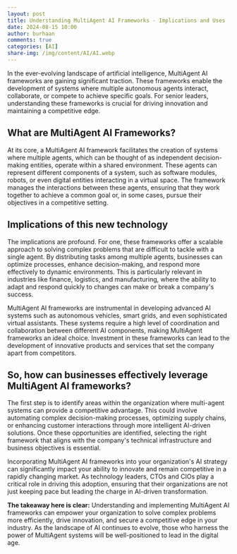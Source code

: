 ```yaml
---
layout: post
title: Understanding MultiAgent AI Frameworks - Implications and Uses
date: 2024-08-15 10:00
author: burhaan
comments: true
categories: [AI]
share-img: /img/content/AI/AI.webp
---
```


In the ever-evolving landscape of artificial intelligence, MultiAgent AI frameworks are gaining significant traction. These frameworks enable the development of systems where multiple autonomous agents interact, collaborate, or compete to achieve specific goals. For senior leaders, understanding these frameworks is crucial for driving innovation and maintaining a competitive edge.

## What are MultiAgent AI Frameworks?
At its core, a MultiAgent AI framework facilitates the creation of systems where multiple agents, which can be thought of as independent decision-making entities, operate within a shared environment. These agents can represent different components of a system, such as software modules, robots, or even digital entities interacting in a virtual space. The framework manages the interactions between these agents, ensuring that they work together to achieve a common goal or, in some cases, pursue their objectives in a competitive setting.

## Implications of this new technology
The implications are profound. For one, these frameworks offer a scalable approach to solving complex problems that are difficult to tackle with a single agent. By distributing tasks among multiple agents, businesses can optimize processes, enhance decision-making, and respond more effectively to dynamic environments. This is particularly relevant in industries like finance, logistics, and manufacturing, where the ability to adapt and respond quickly to changes can make or break a company's success.

MultiAgent AI frameworks are instrumental in developing advanced AI systems such as autonomous vehicles, smart grids, and even sophisticated virtual assistants. These systems require a high level of coordination and collaboration between different AI components, making MultiAgent frameworks an ideal choice. Investment in these frameworks can lead to the development of innovative products and services that set the company apart from competitors.

## So, how can businesses effectively leverage MultiAgent AI frameworks? 
The first step is to identify areas within the organization where multi-agent systems can provide a competitive advantage. This could involve automating complex decision-making processes, optimizing supply chains, or enhancing customer interactions through more intelligent AI-driven solutions. Once these opportunities are identified, selecting the right framework that aligns with the company's technical infrastructure and business objectives is essential.

Incorporating MultiAgent AI frameworks into your organization's AI strategy can significantly impact your ability to innovate and remain competitive in a rapidly changing market. As technology leaders, CTOs and CIOs play a critical role in driving this adoption, ensuring that their organizations are not just keeping pace but leading the charge in AI-driven transformation.

**The takeaway here is clear:** Understanding and implementing MultiAgent AI frameworks can empower your organization to solve complex problems more efficiently, drive innovation, and secure a competitive edge in your industry. As the landscape of AI continues to evolve, those who harness the power of MultiAgent systems will be well-positioned to lead in the digital age.